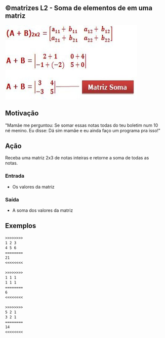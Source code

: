 ## ©matrizes L2 - Soma de elementos de em uma matriz


![](__capa.jpg)

## Motivação

"Mamãe me perguntou: Se somar essas notas todas do teu boletim num 10 né menino. Eu disse: Dá sim mamãe e eu ainda faço um programa pra isso!"

## Ação

Receba uma matriz 2x3 de notas inteiras e retorne a soma de todas as notas.

### Entrada

* Os valores da matriz

### Saída

* A soma dos valores da matriz

## Exemplos

```
>>>>>>>>
1 2 3
4 5 6
========
21
<<<<<<<<

>>>>>>>>
1 1 1
1 1 1
========
6
<<<<<<<<

>>>>>>>>
5 2 1
3 2 1
========
14
<<<<<<<<
```

#
